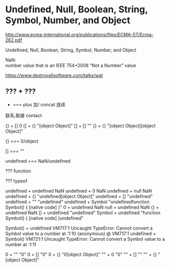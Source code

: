 # Undefined, Null, Boolean, String, Symbol, Number, and Object  


http://www.ecma-international.org/publications/files/ECMA-ST/Ecma-262.pdf


Undefined, Null, Boolean, String, Symbol, Number, and Object


NaN:  
number value that is an IEEE 754+2008 “Not a Number” value



https://www.destroyallsoftware.com/talks/wat



##  ??? + ??? 


+ === plus 加/ concat 连续


联系,联接 contact






{} + []
0
[] + {}
"[object Object]"
[] + []
""
{} + {}
"[object Object][object Object]"




{} === 0/object

[] === ""

undefined === NaN/undefined

??? function

??? typeof 









undefined + undefined
NaN
undefined + 0
NaN
undefined + null
NaN
undefined + {}
"undefined[object Object]"
undefined + []
"undefined"
undefined + ""
"undefined"
undefined + Symbol
"undefinedfunction Symbol() { [native code] }"
0 + undefined
NaN
null + undefined
NaN
{} + undefined
NaN
[] + undefined
"undefined"
Symbol + undefined
"function Symbol() { [native code] }undefined"



Symbol() + undefined
VM717:1 Uncaught TypeError: Cannot convert a Symbol value to a number
    at <anonymous>:1:10
(anonymous) @ VM717:1
undefined + Symbol()
VM721:1 Uncaught TypeError: Cannot convert a Symbol value to a number
    at <anonymous>:1:11


0 + ""
"0"
0 + []
"0"
0 + {}
"0[object Object]"
"" + 0
"0"
"" + []
""
"" + {}
"[object Object]"

































